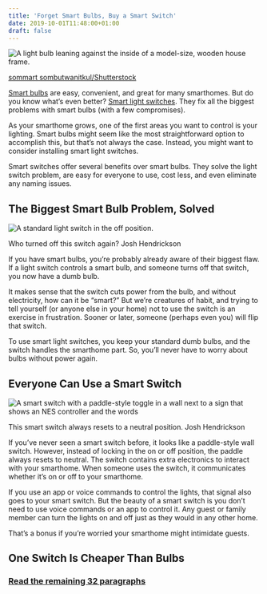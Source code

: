 ```yaml
---
title: 'Forget Smart Bulbs, Buy a Smart Switch'
date: 2019-10-01T11:48:00+01:00
draft: false
---
```


![A light bulb leaning against the inside of a model-size, wooden house frame.](https://www.reviewgeek.com/p/uploads/2019/09/f5580e41.jpg)

[sommart sombutwanitkul/Shutterstock](https://www.shutterstock.com/image-photo/light-bulb-wood-house-on-table-1420610747?src=IIguIo2MVfUVjMJ4RH-rrw-1-87)

[Smart bulbs](https://www.reviewgeek.com/7074/the-best-smart-lights-that-arent-philips-hue/) are easy, convenient, and great for many smarthomes. But do you know what’s even better? [Smart light switches](https://www.reviewgeek.com/4506/the-best-in-wall-smart-light-switches/). They fix all the biggest problems with smart bulbs (with a few compromises).

As your smarthome grows, one of the first areas you want to control is your lighting. Smart bulbs might seem like the most straightforward option to accomplish this, but that’s not always the case. Instead, you might want to consider installing smart light switches.

Smart switches offer several benefits over smart bulbs. They solve the light switch problem, are easy for everyone to use, cost less, and even eliminate any naming issues. 

The Biggest Smart Bulb Problem, Solved
--------------------------------------

![A standard light switch in the off position.](https://www.reviewgeek.com/p/uploads/2019/09/280de49b.jpg)

Who turned off this switch again? Josh Hendrickson

If you have smart bulbs, you’re probably already aware of their biggest flaw. If a light switch controls a smart bulb, and someone turns off that switch, you now have a dumb bulb.

It makes sense that the switch cuts power from the bulb, and without electricity, how can it be “smart?” But we’re creatures of habit, and trying to tell yourself (or anyone else in your home) not to use the switch is an exercise in frustration. Sooner or later, someone (perhaps even you) will flip that switch.

To use smart light switches, you keep your standard dumb bulbs, and the switch handles the smarthome part. So, you’ll never have to worry about bulbs without power again.

Everyone Can Use a Smart Switch
-------------------------------

![A smart switch with a paddle-style toggle in a wall next to a sign that shows an NES controller and the words ](https://www.reviewgeek.com/p/uploads/2019/09/d696157c.jpg)

This smart switch always resets to a neutral position. Josh Hendrickson

If you’ve never seen a smart switch before, it looks like a paddle-style wall switch. However, instead of locking in the on or off position, the paddle always resets to neutral. The switch contains extra electronics to interact with your smarthome. When someone uses the switch, it communicates whether it’s on or off to your smarthome.

If you use an app or voice commands to control the lights, that signal also goes to your smart switch. But the beauty of a smart switch is you don’t need to use voice commands or an app to control it. Any guest or family member can turn the lights on and off just as they would in any other home.

That’s a bonus if you’re worried your smarthome might intimidate guests.

One Switch Is Cheaper Than Bulbs
--------------------------------

### [Read the remaining 32 paragraphs](https://www.reviewgeek.com/23059/forget-smart-bulbs-buy-a-smart-switch/)